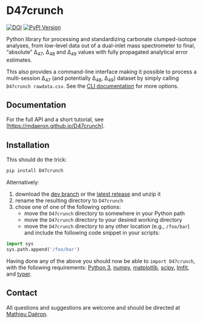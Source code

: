 # D47crunch

[![DOI](https://zenodo.org/badge/DOI/10.5281/zenodo.4314550.svg)](https://doi.org/10.5281/zenodo.4314550)
[![PyPI Version](https://img.shields.io/pypi/v/D47crunch.svg)](https://pypi.python.org/pypi/D47crunch)

Python library for processing and standardizing carbonate clumped-isotope analyses, from low-level data out of a dual-inlet mass spectrometer to final, “absolute” Δ<sub>47</sub>, Δ<sub>48</sub> and  Δ<sub>49</sub> values with fully propagated analytical error estimates.

This also provides a command-line interface making it possible to process a multi-session Δ<sub>47</sub> (and potentially Δ<sub>48</sub>, Δ<sub>49</sub>) dataset by simply calling `D47crunch rawdata.csv`. See the [CLI documentation](https://mdaeron.github.io/D47crunch/#3-command-line-interface-cli) for more options.

## Documentation

For the full API and a short tutorial, see [https://mdaeron.github.io/D47crunch].

[https://mdaeron.github.io/D47crunch]: https://mdaeron.github.io/D47crunch

## Installation

This should do the trick:

```bash
pip install D47crunch
```

Alternatively:

1. download the [dev branch] or the [latest release] and unzip it
2. rename the resulting directory to `D47crunch`
3. chose one of one of the following options:
	+ move the `D47crunch` directory to somewhere in your Python path
	+ move the `D47crunch` directory to your desired working directory
	+ move the `D47crunch` directory to any other location (e.g., `/foo/bar`) and include the following code snippet in your scripts:

```py
import sys
sys.path.append('/foo/bar')
```
Having done any of the above you should now be able to `import D47crunch`, with the following requirements: [Python 3], [numpy], [matplotlib], [scipy], [lmfit], and [typer].

[Python 3]: https://www.python.org
[numpy]: https://numpy.org
[lmfit]: https://lmfit.github.io
[matplotlib]: https://matplotlib.org
[scipy]: https://www.scipy.org
[typer]: https://typer.tiangolo.com
[dev branch]: https://github.com/mdaeron/D47crunch/archive/dev.zip
[latest release]: https://github.com/mdaeron/D47crunch/releases/latest

## Contact

All questions and suggestions are welcome and should be directed at [Mathieu Daëron](mailto:daeron@lsce.ipsl.fr?subject=[D47crunch]).

